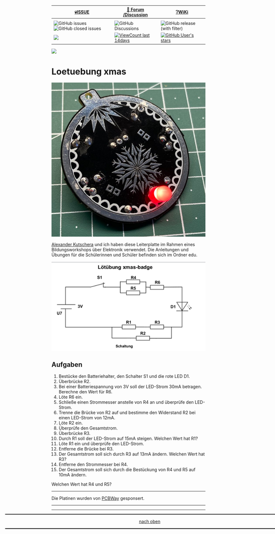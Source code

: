 <a name="oben"></a>

<div align="center">

  |[:skull:ISSUE](https://github.com/frankyhub/KiCad-Loetuebung-xmas/issues?q=is%3Aissue)|[:speech_balloon: Forum /Discussion](https://github.com/frankyhub/KiCad-Loetuebung-xmas/discussions)|[:grey_question:WiKi](https://github.com/frankyhub/KiCad-Loetuebung-xmas/wiki)|
|--|--|--|
| | | |
|![GitHub issues](https://img.shields.io/github/issues/frankyhub/KiCad-Loetuebung-xmas)![GitHub closed issues](https://img.shields.io/github/issues-closed/frankyhub/KiCad-Loetuebung-xmas)|![GitHub Discussions](https://img.shields.io/github/discussions/frankyhub/KiCad-Loetuebung-xmas)|![GitHub release (with filter)](https://img.shields.io/github/v/release/frankyhub/KiCad-Loetuebung-xmas)|
| <a href="https://github.com/frankyhub/KiCad-Loetuebung-xmas/pulse" alt="Activity"><img src="https://img.shields.io/github/commit-activity/m/badges/shields" />| <a href="https://github.com/frankyhub/KiCad-Loetuebung-xmas/graphs/traffic"><img alt="ViewCount" src="https://views.whatilearened.today/views/github/frankyhub/github-clone-count-badge.svg"> last 14days|<a href="https://github.com/frankyhub?tab=stars"> ![GitHub User's stars](https://img.shields.io/github/stars/frankyhub)|
</div>


<a href="https://github.com/frankyhub/KiCad-Loetuebung-xmas/pulse" alt="Activity">
        <img src="https://img.shields.io/github/commit-activity/m/badges/shields" /></a>

# Loetuebung xmas

![Bild](pic/xmas_f.png)

[Alexander Kutschera](https://github.com/vektorious/ "Alexander Kutschera") und ich haben diese Leiterplatte im Rahmen eines Bildungsworkshops über Elektronik verwendet. Die Anleitungen und Übungen für die Schülerinnen und Schüler befinden sich im Ordner edu. 


![Bild](pic/aufgabe.png)

## Aufgaben

1. Bestücke den Batteriehalter, den Schalter S1 und die rote LED D1.
2. Überbrücke R2.
4. Bei einer Batteriespannung von 3V soll der LED-Strom 30mA betragen. Berechne den Wert für R6.
5. Löte R6 ein.
6. Schließe einen Strommesser anstelle von R4 an und überprüfe den LED-Strom.
7. Trenne die Brücke von R2 auf und bestimme den Widerstand R2 bei einen LED-Strom von 12mA.
8. Löte R2 ein.
9. Überprüfe den Gesamtstrom.
10. Überbrücke R3.
11. Durch R1 soll der LED-Strom auf 15mA steigen. Welchen Wert hat R1?
12. Löte R1 ein und überprüfe den LED-Strom.
13. Entferne die Brücke bei R3.
14. Der Gesamtstrom soll sich durch R3 auf 13mA ändern. Welchen Wert hat R3?
15. Entferne den Strommesser bei R4.
16. Der Gesamtstrom soll sich durch die Bestückung von R4 und R5 auf 10mA ändern.

Welchen Wert hat R4 und R5?

---

Die Platinen wurden von [PCBWay](https://www.pcbway.com/) gesponsert. 

---

<div style="position:absolute; left:2cm; ">   
<ol class="breadcrumb" style="border-top: 2px solid black;border-bottom:2px solid black; height: 45px; width: 900px;"> <p align="center"><a href="#oben">nach oben</a></p></ol>
</div>  

---

